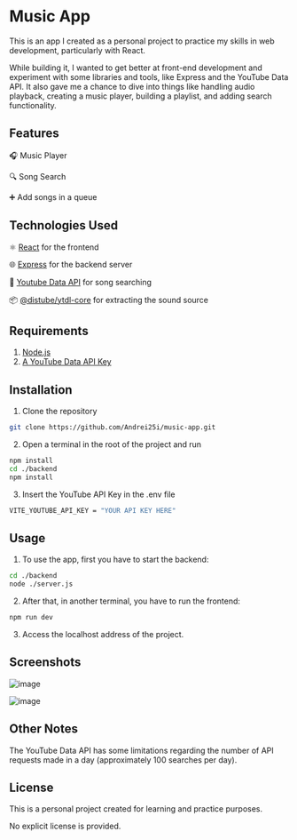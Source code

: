 # Music App
This is an app I created as a personal project to practice my skills in web development, particularly with React.

While building it, I wanted to get better at front-end development and experiment with some libraries and tools, like Express and the YouTube Data API. It also gave me a chance to dive into things like handling audio playback, creating a music player, building a playlist, and adding search functionality.

## Features
🎧 Music Player

🔍 Song Search

➕ Add songs in a queue

## Technologies Used
⚛️ [React](https://react.dev/) 
for the frontend

🌐 [Express](https://expressjs.com/) for the backend server

🎵 [Youtube Data API](https://developers.google.com/youtube/v3) for song searching

📦 [@distube/ytdl-core](https://www.npmjs.com/package/@distube/ytdl-core) for extracting the sound source

## Requirements
1. [Node.js](https://nodejs.org/en)
2. [A YouTube Data API Key](https://console.cloud.google.com/)

## Installation
1. Clone the repository

```bash
git clone https://github.com/Andrei25i/music-app.git
```

2. Open a terminal in the root of the project and run
```bash
npm install
cd ./backend
npm install
```

3. Insert the YouTube API Key in the .env file
```bash
VITE_YOUTUBE_API_KEY = "YOUR API KEY HERE"
```

## Usage
1. To use the app, first you have to start the backend:
```bash
cd ./backend
node ./server.js
```
2. After that, in another terminal, you have to run the frontend:
```bash
npm run dev
```
3. Access the localhost address of the project.

## Screenshots
![image](https://github.com/user-attachments/assets/87b351b3-aedc-40a4-b5b5-7ee7671f0349)


![image](https://github.com/user-attachments/assets/bd2450f9-cc31-4f75-a1ff-73052142d0d4)

## Other Notes
The YouTube Data API has some limitations regarding the number of API requests made in a day (approximately 100 searches per day).

## License
This is a personal project created for learning and practice purposes. 

No explicit license is provided.
